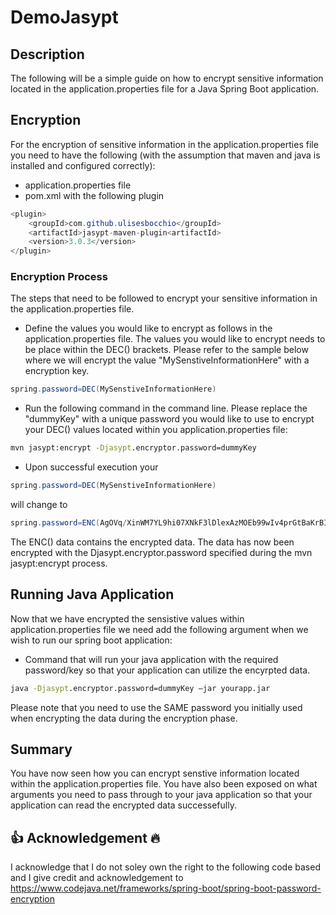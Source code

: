 # DemoJasypt

## Description
The following will be a simple guide on how to encrypt sensitive information located in the application.properties file for a Java Spring Boot application.

## Encryption
For the encryption of sensitive information in the application.properties file you need to have the following (with the assumption that maven and java is installed and configured correctly):

- application.properties file
- pom.xml with the following plugin
```java
<plugin>
	<groupId>com.github.ulisesbocchio</groupId>
	<artifactId>jasypt-maven-plugin<artifactId>
	<version>3.0.3</version>
</plugin>
```

### Encryption Process
The steps that need to be followed to encrypt your sensitive information in the application.properties file.

- Define the values you would like to encrypt as follows in the application.properties file. The values you would like to encrypt needs to be place within the DEC() brackets. Please refer to the sample below where we will encrypt the value "MySenstiveInformationHere" with a encryption key.
```java
spring.password=DEC(MySenstiveInformationHere)
```
- Run the following command in the command line. Please replace the "dummyKey" with a unique password you would like to use to encrypt your DEC() values located within you application.properties file:
```cmd
mvn jasypt:encrypt -Djasypt.encryptor.password=dummyKey
```
- Upon successful execution your
```java
spring.password=DEC(MySenstiveInformationHere)
```
will change to
```java
spring.password=ENC(AgOVq/XinWM7YL9hi07XNkF3lDlexAzMOEb99wIv4prGtBaKrBIRuQEyVCHAMWH+)
```
The ENC() data contains the encrypted data. The data has now been encrypted with the Djasypt.encryptor.password specified during the mvn jasypt:encrypt process. 

## Running Java Application
Now that we have encrypted the sensistive values within application.properties file we need add the following argument when we wish to run our spring boot application:
- Command that will run your java application with the required password/key so that your application can utilize the encyrpted data.
```cmd
java -Djasypt.encryptor.password=dummyKey –jar yourapp.jar
```
Please note that you need to use the SAME password you initially used when encrypting the data during the encryption phase.


## Summary
You have now seen how you can encrypt senstive information located within the application.properties file. You have also been exposed on what arguments you need to pass through to your java application so that your application can read the encrypted data successefully.

## :thumbsup: Acknowledgement :fire:
I acknowledge that I do not soley own the right to the following code based and I give credit and acknowledgement to https://www.codejava.net/frameworks/spring-boot/spring-boot-password-encryption